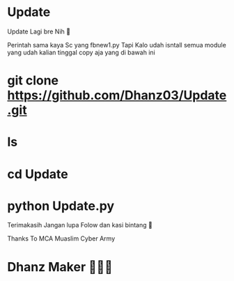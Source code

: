 # Update
Update Lagi bre Nih 🗿


Perintah sama kaya Sc yang fbnew1.py 
Tapi Kalo udah isntall semua module yang udah 
kalian tinggal copy aja yang di bawah ini 

# git clone https://github.com/Dhanz03/Update.git 

# ls 

# cd Update 

# python Update.py 

Terimakasih Jangan lupa Folow dan kasi bintang 🌟

Thanks To MCA Muaslim Cyber Army 

# Dhanz Maker 🌟🌟🌟
